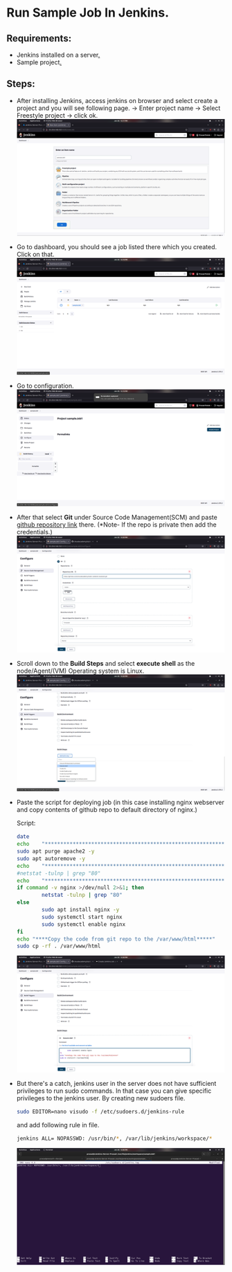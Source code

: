 # Run Sample Job In Jenkins.

## Requirements:

- Jenkins installed on a server[.](1.11.1-Jenkins-Installation-On-Server.md)
- Sample project[.](https://github.com/cloudacademy/static-website-example.git)

## Steps:

- After installing Jenkins, access jenkins on browser and select create a project and you will see following page. -> Enter project name -> Select Freestyle project -> click ok.
  ![](Assets/Screenshot%20from%202023-01-25%2012-17-21.png)

- Go to dashboard, you should see a job listed there which you created. Click on that.
  ![](Assets/Screenshot%20from%202023-01-25%2012-19-43.png)

- Go to configuration.
  ![](Assets/Screenshot%20from%202023-01-25%2012-19-46.png)

- After that select **Git** under Source Code Management(SCM) and paste [github repository link](https://github.com/cloudacademy/static-website-example) there. (\*Note- If the repo is private then add the credentials.)
  ![](Assets/Screenshot%20from%202023-01-25%2012-20-27.png)

- Scroll down to the **Build Steps** and select **execute shell** as the node/Agent/(VM) Operating system is Linux.
  ![](Assets/Screenshot%20from%202023-01-25%2012-20-44.png)

- Paste the script for deploying job (in this case installing nginx webserver and copy contents of github repo to default directory of nginx.)

  Script:

  ```bash
  date
  echo    "***************************************************************************************************"
  sudo apt purge apache2 -y
  sudo apt autoremove -y
  echo    "***************************************************************************************************"
  #netstat -tulnp | grep "80"
  echo    "***************************************************************************************************"
  if command -v nginx >/dev/null 2>&1; then
          netstat -tulnp | grep "80"
  else
          sudo apt install nginx -y
          sudo systemctl start nginx
          sudo systemctl enable nginx
  fi
  echo "****Copy the code from git repo to the /var/www/html*****"
  sudo cp -rf . /var/www/html

  ```

  ![](Assets/Screenshot%20from%202023-01-25%2012-30-39.png)

- But there's a catch, jenkins user in the server does not have sufficient privileges to run sudo commands. In that case you can give specific privileges to the jenkins user. By creating new sudoers file.
  ```bash
  sudo EDITOR=nano visudo -f /etc/sudoers.d/jenkins-rule
  ```
  and add following rule in file.
  ```bash
  jenkins ALL= NOPASSWD: /usr/bin/*, /var/lib/jenkins/workspace/*
  ```
  ![](Assets/Screenshot%20from%202023-01-25%2012-50-49.png)

